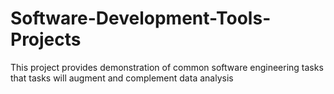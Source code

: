 # Software-Development-Tools-Projects
This project  provides demonstration of  common software engineering tasks that tasks will augment and complement data analysis 
